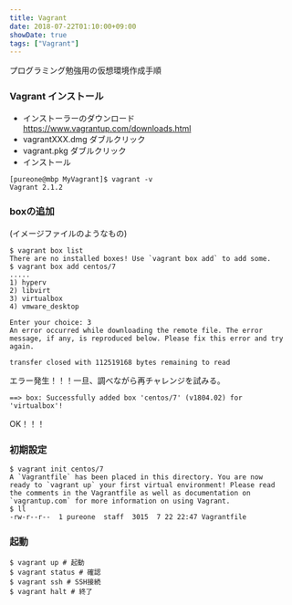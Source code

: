 ```yaml
---
title: Vagrant
date: 2018-07-22T01:10:00+09:00
showDate: true
tags: ["Vagrant"]
---
```


プログラミング勉強用の仮想環境作成手順

### Vagrant インストール
  - インストーラーのダウンロード  
  https://www.vagrantup.com/downloads.html
  - vagrantXXX.dmg ダブルクリック
  - vagrant.pkg ダブルクリック
  - インストール

```
[pureone@mbp MyVagrant]$ vagrant -v
Vagrant 2.1.2
```

### boxの追加
(イメージファイルのようなもの)
```
$ vagrant box list
There are no installed boxes! Use `vagrant box add` to add some.
$ vagrant box add centos/7
.....
1) hyperv
2) libvirt
3) virtualbox
4) vmware_desktop

Enter your choice: 3
An error occurred while downloading the remote file. The error
message, if any, is reproduced below. Please fix this error and try
again.

transfer closed with 112519168 bytes remaining to read
```
エラー発生！！！一旦、調べながら再チャレンジを試みる。

```
==> box: Successfully added box 'centos/7' (v1804.02) for 'virtualbox'!
```
OK！！！

### 初期設定
```
$ vagrant init centos/7
A `Vagrantfile` has been placed in this directory. You are now
ready to `vagrant up` your first virtual environment! Please read
the comments in the Vagrantfile as well as documentation on
`vagrantup.com` for more information on using Vagrant.
$ ll
-rw-r--r--  1 pureone  staff  3015  7 22 22:47 Vagrantfile
```

### 起動
```
$ vagrant up # 起動
$ vagrant status # 確認
$ vagrant ssh # SSH接続
$ vagrant halt # 終了
```
